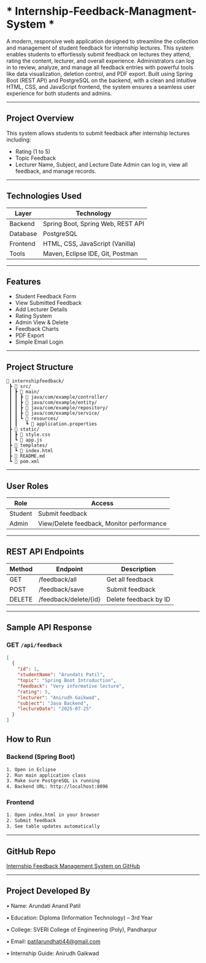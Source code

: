 #  * Internship-Feedback-Managment-System *

A modern, responsive web application designed to streamline the collection and management of student feedback for internship lectures. This system enables students to effortlessly submit feedback on lectures they attend, rating the content, lecturer, and overall experience. Administrators can log in to review, analyze, and manage all feedback entries with powerful tools like data visualization, deletion control, and PDF export. Built using Spring Boot (REST API) and PostgreSQL on the backend, with a clean and intuitive HTML, CSS, and JavaScript frontend, the system ensures a seamless user experience for both students and admins.

---

## Project Overview

This system allows students to submit feedback after internship lectures including:
- Rating (1 to 5)
- Topic Feedback
- Lecturer Name, Subject, and Lecture Date
Admin can log in, view all feedback, and manage records.


---

##  Technologies Used

| Layer        | Technology                      |
|--------------|----------------------------------|
| Backend      | Spring Boot, Spring Web, REST API |
| Database     | PostgreSQL                       |
| Frontend     | HTML, CSS, JavaScript (Vanilla)  |
| Tools        | Maven, Eclipse IDE, Git, Postman |

---

##  Features

- Student Feedback Form  
- View Submitted Feedback  
- Add Lecturer Details  
- Rating System  
- Admin View & Delete  
- Feedback Charts  
- PDF Export  
- Simple Email Login


---

##  Project Structure

```
📁 internshipfeedback/
 ┣ 📁 src/
 ┃ ┣ 📁 main/
 ┃ ┃ ┣ 📁 java/com/example/controller/
 ┃ ┃ ┣ 📁 java/com/example/entity/
 ┃ ┃ ┣ 📁 java/com/example/repository/
 ┃ ┃ ┣ 📁 java/com/example/service/
 ┃ ┃ ┗ 📁 resources/
 ┃ ┃   ┗ 📄 application.properties
 ┣ 📁 static/
 ┃ ┣ 📄 style.css
 ┃ ┗ 📄 app.js
 ┣ 📁 templates/
 ┃ ┗ 📄 index.html
 ┣ 📄 README.md
 ┗ 📄 pom.xml
```

---

##  User Roles

| Role    | Access                                      |
|---------|---------------------------------------------|
| Student | Submit feedback                             |
| Admin   | View/Delete feedback, Monitor performance   |

---

##  REST API Endpoints

| Method | Endpoint                | Description            |
|--------|-------------------------|------------------------|
| GET    | /feedback/all           | Get all feedback       |
| POST   | /feedback/save          | Submit feedback        |
| DELETE | /feedback/delete/{id}   | Delete feedback by ID  |

---

##  Sample API Response

### GET `/api/feedback`
```json
[
  {
    "id": 1,
    "studentName": "Arundati Patil",
    "topic": "Spring Boot Introduction",
    "feedback": "Very informative lecture",
    "rating": 5,
    "lecturer": "Anirudh Gaikwad",
    "subject": "Java Backend",
    "lectureDate": "2025-07-25"
  }
]

```

##  How to Run

### Backend (Spring Boot)

```bash
1. Open in Eclipse
2. Run main application class
3. Make sure PostgreSQL is running
4. Backend URL: http://localhost:8096
```

### Frontend

```bash
1. Open index.html in your browser
2. Submit feedback
3. See table updates automatically
```

---

##  GitHub Repo

 [Internship Feedback Management System on GitHub](https://github.com/patilarundhati44/Internship-Feedback-Managment-System-)


---

## Project Developed By

  •  Name: Arundati Anand Patil  
  
  •  Education: Diploma (Information Technology) – 3rd Year  

  •  College: SVERI College of Engineering (Poly), Pandharpur  

  •  Email: patilarundhati44@gmail.com  

  •  Internship Guide: Anirudh Gaikwad







